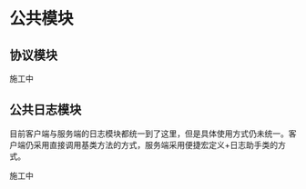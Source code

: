 # 公共模块

## 协议模块

施工中

## 公共日志模块

目前客户端与服务端的日志模块都统一到了这里，但是具体使用方式仍未统一。客户端仍采用直接调用基类方法的方式，服务端采用便捷宏定义+日志助手类的方式。

施工中